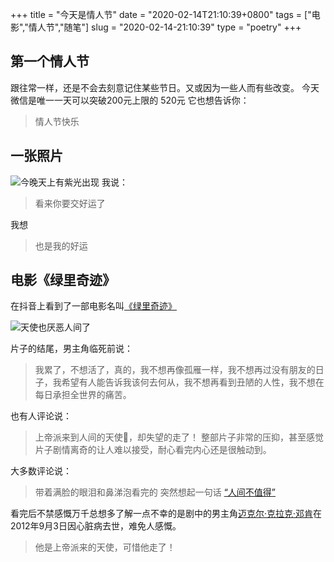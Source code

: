 +++
title = "今天是情人节"
date = "2020-02-14T21:10:39+0800"
tags = ["电影","情人节","随笔"]
slug = "2020-02-14-21:10:39"
type = "poetry"
+++

<center>
<meting-js auto="https://music.163.com/#/song?id=488839448" list-folded=true></meting-js>
</center>

## 第一个情人节
跟往常一样，还是不会去刻意记住某些节日。又或因为一些人而有些改变。
今天微信是唯一一天可以突破200元上限的 520元
它也想告诉你：
>情人节快乐
## 一张照片

![](https://i.loli.net/2020/02/14/gcmFfPC2Z74Nnqj.jpg "今晚天上有紫光出现")
我说：
>看来你要交好运了

我想
>也是我的好运



## 电影《绿里奇迹》
在抖音上看到了一部电影名叫[《绿里奇迹》](https://www.douban.com/doubanapp/dispatch/movie/1300374?dt_dapp=1)

![](https://i.loli.net/2020/02/14/2XoJn3HrGg7cljO.jpg "天使也厌恶人间了")


片子的结尾，男主角临死前说：
>我累了，不想活了，真的，我不想再像孤雁一样，我不想再过没有朋友的日子，我希望有人能告诉我该何去何从，我不想再看到丑陋的人性，我不想在每日承担全世界的痛苦。

也有人评论说：
>上帝派来到人间的天使👼，却失望的走了！
整部片子非常的压抑，甚至感觉片子剧情离奇的让人难以接受，耐心看完内心还是很触动到。

大多数评论说：
>带着满脸的眼泪和鼻涕泡看完的
突然想起一句话 [“人间不值得”](http://www.wenjutv.com/question/11272.html)

看完后不禁感慨万千总想多了解一点不幸的是剧中的男主角[迈克尔·克拉克·邓肯](https://m.baidu.com/sf_bk/item/%E8%BF%88%E5%85%8B%E5%B0%94%C2%B7%E5%85%8B%E6%8B%89%E5%85%8B%C2%B7%E9%82%93%E8%82%AF/1224308?ms=1&rid=7964555363464644704)在2012年9月3日因心脏病去世，难免人感慨。
>他是上帝派来的天使，可惜他走了！

